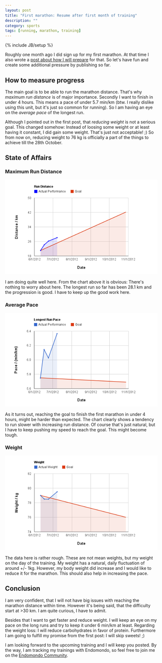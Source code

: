 ```yaml
---
layout: post
title: "First marathon: Resume after first month of training"
description: ""
category: sports 
tags: [running, marathon, training]
---
```

{% include JB/setup %}

Roughly one month ago I did sign up for my first marathon. At that time
I also wrote a [post about how I will prepare][first-post] for that. So
let's have fun and create some additional pressure by publishing so far.

[first-post]: /project-42195-training-for-the-first-marathon/

## How to measure progress
The main goal is to be able to run the marathon distance. That's why
*maximum run distance* is of major importance. Secondly I want to finish
in under 4 hours. This means a pace of under 5.7 min/km (btw. I really
dislike using this unit, but it's just so common for running). So I am
having an eye on the *average pace* of the longest run.

Although I pointed out in the first post, that *reducing weight* is not a
serious goal. This changed somehow: Instead of loosing some weight or at
least having it constant, I did gain some weight. That's just not
acceptable! ;)
So from now on, reducing weight to 76 kg is officially a part of the
things to achieve till the 28th October.

## State of Affairs

### Maximum Run Distance
![Longest Distance](/assets/images/first_marathon_resume_chart_distance.png)

I am doing quite well here. From the chart above it is obvious: There's
nothing to worry about here. The longest run so far has been 28.1 km and
the progression is good. I have to keep up the good work here.

### Average Pace
![Pace](/assets/images/first_marathon_resume_chart_pace.png)

As it turns out, reaching the goal to finish the first marathon in under
4 hours, might be harder than expected. The chart clearly shows a tendency to
run slower with increasing run distance. Of course that's just natural,
but I have to keep pushing my speed to reach the goal. This might become
tough.

### Weight
![Weight](/assets/images/first_marathon_resume_chart_weight.png)

The data here is rather rough. These are not mean weights, but my weight
on the day of the training. My weight has a natural, daily fluctuation of
around +/- 1kg. However, my body weight did increase and I would like to
reduce it for the marathon. This should also help in increasing the pace.

## Conclusion

I am very confident, that I will not have big issues with reaching the
marathon distance within time. However it's being said, that the
difficulty start at >30 km. I am quite curious, I have to admit.

Besides that I want to get faster and reduce weight. I will keep an eye
on my pace on the long runs and try to keep it under 6 min/km at least.
Regarding the weight loss: I will reduce carbohydrates in favor of
protein. Furthermore I am going to fulfill my promise from the first
post: I will skip sweets! ;)

I am looking forward to the upcoming training and I will keep you
posted. By the way, I am tracking my trainings with Endomondo, so feel
free to join me on the [Endomondo Community][endomondo].

[endomondo]: http://www.endomondo.com/
